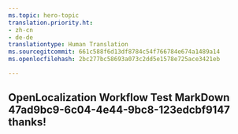 ```yaml
---
ms.topic: hero-topic
translation.priority.ht:
- zh-cn
- de-de
translationtype: Human Translation
ms.sourcegitcommit: 661c588f6d13df8784c54f766784e674a1489a14
ms.openlocfilehash: 2bc277bc58693a073c2dd5e1578e725ace3421eb

---
```

## OpenLocalization Workflow Test MarkDown 47ad9bc9-6c04-4e44-9bc8-123edcbf9147 thanks!



<!--HONumber=Aug16_HO4-->


